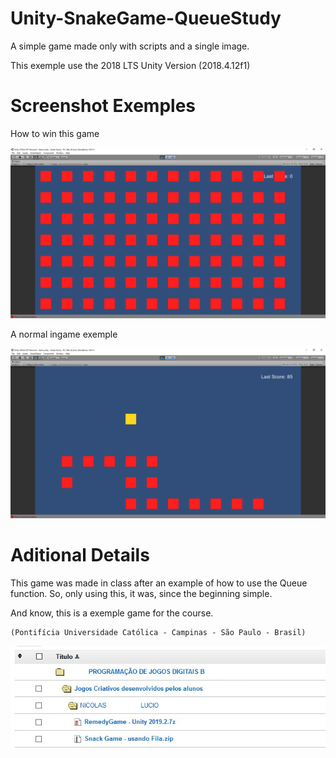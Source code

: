 # Unity-SnakeGame-QueueStudy
A simple game made only with scripts and a single image.

This exemple use the 2018 LTS Unity Version (2018.4.12f1)

# Screenshot Exemples
How to win this game

![Screenshot](git-snakegame-01.jpg)

A normal ingame exemple

![Screenshot](git-snakegame-02.jpg)

# Aditional Details

This game was made in class after an example of how to use the Queue function. So, only using this, it was, since the beginning simple.

And know, this is a exemple game for the course. 

```
(Pontifícia Universidade Católica - Campinas - São Paulo - Brasil)
``` 

![Screenshot](git-snakegame-03.jpg)
